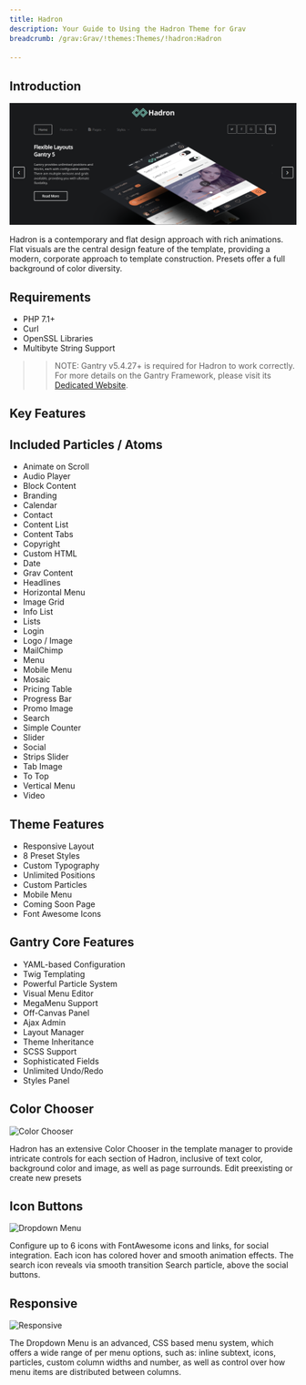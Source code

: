 ```yaml
---
title: Hadron
description: Your Guide to Using the Hadron Theme for Grav
breadcrumb: /grav:Grav/!themes:Themes/!hadron:Hadron

---
```


Introduction
-----

![](assets/hadron.png)

Hadron is a contemporary and flat design approach with rich animations. Flat visuals are the central design feature of the template, providing a modern, corporate approach to template construction. Presets offer a full background of color diversity.

Requirements
-----
* PHP 7.1+
* Curl
* OpenSSL Libraries
* Multibyte String Support

>> NOTE: Gantry v5.4.27+ is required for Hadron to work correctly. For more details on the Gantry Framework, please visit its [Dedicated Website](http://gantry.org).

Key Features
-----


## Included Particles / Atoms

* Animate on Scroll
* Audio Player
* Block Content
* Branding
* Calendar
* Contact
* Content List
* Content Tabs
* Copyright
* Custom HTML
* Date
* Grav Content
* Headlines
* Horizontal Menu
* Image Grid
* Info List
* Lists
* Login
* Logo / Image
* MailChimp
* Menu
* Mobile Menu
* Mosaic
* Pricing Table
* Progress Bar
* Promo Image
* Search
* Simple Counter
* Slider
* Social
* Strips Slider
* Tab Image
* To Top
* Vertical Menu
* Video

## Theme Features

* Responsive Layout
* 8 Preset Styles
* Custom Typography
* Unlimited Positions
* Custom Particles
* Mobile Menu
* Coming Soon Page
* Font Awesome Icons

## Gantry Core Features

* YAML-based Configuration
* Twig Templating
* Powerful Particle System
* Visual Menu Editor
* MegaMenu Support
* Off-Canvas Panel
* Ajax Admin
* Layout Manager
* Theme Inheritance
* SCSS Support
* Sophisticated Fields
* Unlimited Undo/Redo
* Styles Panel

## Color Chooser

![Color Chooser](ft-2.jpg)

Hadron has an extensive Color Chooser in the template manager to provide intricate controls for each section of Hadron, inclusive of text color, background color and image, as well as page surrounds. Edit preexisting or create new presets

## Icon Buttons

![Dropdown Menu](ft-3.jpg)

Configure up to 6 icons with FontAwesome icons and links, for social integration. Each icon has colored hover and smooth animation effects. The search icon reveals via smooth transition Search particle, above the social buttons.

## Responsive

![Responsive](ft-4.jpg)

The Dropdown Menu is an advanced, CSS based menu system, which offers a wide range of per menu options, such as: inline subtext, icons, particles, custom column widths and number, as well as control over how menu items are distributed between columns.
